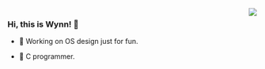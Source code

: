 <img align='right' src="https://github-readme-stats.vercel.app/api?username=leo-frank&hide_border=true&show_icons=true&theme=dark">

### Hi, this is Wynn! 👋

- 🔭 Working on OS design just for fun.

- 🌱 C programmer.
